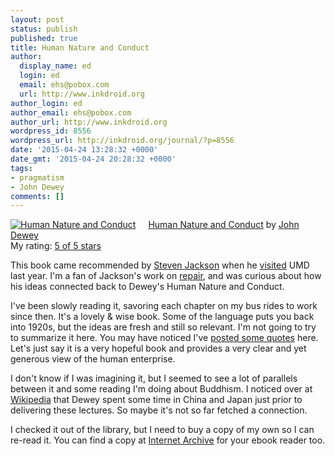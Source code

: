 ```yaml
---
layout: post
status: publish
published: true
title: Human Nature and Conduct
author:
  display_name: ed
  login: ed
  email: ehs@pobox.com
  url: http://www.inkdroid.org
author_login: ed
author_email: ehs@pobox.com
author_url: http://www.inkdroid.org
wordpress_id: 8556
wordpress_url: http://inkdroid.org/journal/?p=8556
date: '2015-04-24 13:28:32 +0000'
date_gmt: '2015-04-24 20:28:32 +0000'
tags:
- pragmatism
- John Dewey
comments: []
---
```

<p><a href="https://www.goodreads.com/book/show/2080244.Human_Nature_and_Conduct" style="float: left; padding-right: 20px"><img alt="Human Nature and Conduct" border="0" src="https://s.gr-assets.com/assets/nophoto/book/111x148-bcc042a9c91a29c1d680899eff700a03.png" /></a><a href="https://www.goodreads.com/book/show/2080244.Human_Nature_and_Conduct">Human Nature and Conduct</a> by <a href="https://www.goodreads.com/author/show/42738.John_Dewey">John Dewey</a><br />
My rating: <a href="https://www.goodreads.com/review/show/1216511030">5 of 5 stars</a></p>
<p>This book came recommended by <a href="http://sjackson.infosci.cornell.edu/" rel="nofollow">Steven Jackson</a> when he <a href="http://casci.umd.edu/2014/11/25/casci-talk-how-to-fix-the-world-repair-as-practice-and-worldview/" rel="nofollow">visited</a> UMD last year. I'm a fan of Jackson's work on <a href="http://sjackson.infosci.cornell.edu/RethinkingRepairPROOFS%28reduced%29Aug2013.pdf" rel="nofollow">repair</a>, and was curious about how his ideas connected back to Dewey's Human Nature and Conduct.</p>
<p>I've been slowly reading it, savoring each chapter on my bus rides to work since then. It's a lovely &amp; wise book. Some of the language puts you back into 1920s, but the ideas are fresh and still so relevant. I'm not going to try to summarize it here. You may have noticed I've <a href="http://inkdroid.org/journal/tag/john-dewey/">posted some quotes</a> here. Let's just say it is a very hopeful book and provides a very clear and yet generous view of the human enterprise.</p>
<p>I don't know if I was imagining it, but I seemed to see a lot of parallels between it and some reading I'm doing about Buddhism. I noticed over at <a href="https://en.wikipedia.org/wiki/John_Dewey#Visits_to_China_and_Japan" rel="nofollow">Wikipedia</a> that Dewey spent some time in China and Japan just prior to delivering these lectures. So maybe it's not so far fetched a connection.</p>
<p>I checked it out of the library, but I need to buy a copy of my own so I can re-read it. You can find a copy at <a href="https://archive.org/details/humannatureandco011182mbp">Internet Archive</a> for your ebook reader too.</p>
